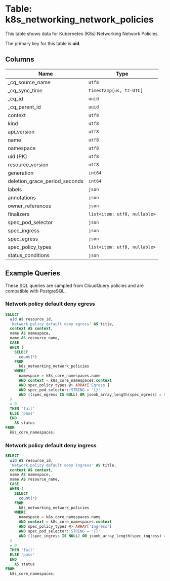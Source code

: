 # Table: k8s_networking_network_policies

This table shows data for Kubernetes (K8s) Networking Network Policies.

The primary key for this table is **uid**.

## Columns

| Name          | Type          |
| ------------- | ------------- |
|_cq_source_name|`utf8`|
|_cq_sync_time|`timestamp[us, tz=UTC]`|
|_cq_id|`uuid`|
|_cq_parent_id|`uuid`|
|context|`utf8`|
|kind|`utf8`|
|api_version|`utf8`|
|name|`utf8`|
|namespace|`utf8`|
|uid (PK)|`utf8`|
|resource_version|`utf8`|
|generation|`int64`|
|deletion_grace_period_seconds|`int64`|
|labels|`json`|
|annotations|`json`|
|owner_references|`json`|
|finalizers|`list<item: utf8, nullable>`|
|spec_pod_selector|`json`|
|spec_ingress|`json`|
|spec_egress|`json`|
|spec_policy_types|`list<item: utf8, nullable>`|
|status_conditions|`json`|

## Example Queries

These SQL queries are sampled from CloudQuery policies and are compatible with PostgreSQL.

### Network policy default deny egress

```sql
SELECT
  uid AS resource_id,
  'Network policy default deny egress' AS title,
  context AS context,
  name AS namespace,
  name AS resource_name,
  CASE
  WHEN (
    SELECT
      count(*)
    FROM
      k8s_networking_network_policies
    WHERE
      namespace = k8s_core_namespaces.name
      AND context = k8s_core_namespaces.context
      AND spec_policy_types @> ARRAY['Egress']
      AND spec_pod_selector::STRING = '{}'
      AND ((spec_egress IS NULL) OR jsonb_array_length(spec_egress) = 0)
  )
  = 0
  THEN 'fail'
  ELSE 'pass'
  END
    AS status
FROM
  k8s_core_namespaces;
```

### Network policy default deny ingress

```sql
SELECT
  uid AS resource_id,
  'Network policy default deny ingress' AS title,
  context AS context,
  name AS namespace,
  name AS resource_name,
  CASE
  WHEN (
    SELECT
      count(*)
    FROM
      k8s_networking_network_policies
    WHERE
      namespace = k8s_core_namespaces.name
      AND context = k8s_core_namespaces.context
      AND spec_policy_types @> ARRAY['Ingress']
      AND spec_pod_selector::STRING = '{}'
      AND ((spec_ingress IS NULL) OR jsonb_array_length(spec_ingress) = 0)
  )
  = 0
  THEN 'fail'
  ELSE 'pass'
  END
    AS status
FROM
  k8s_core_namespaces;
```


